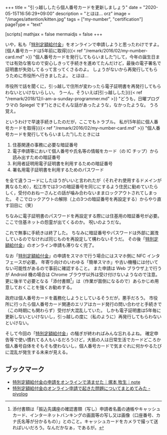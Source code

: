 +++
title = "引っ越ししたら個人番号カードを更新しましょう"
date =  "2020-05-15T16:56:29+09:00"
description = "とほほ… orz"
image = "/images/attention/kitten.jpg"
tags = ["my-number", "certification"]
pageType = "text"

[scripts]
  mathjax = false
  mermaidjs = false
+++

いや，私も「[特別定額給付金]」をオンラインで申請しようと思ったわけですよ。
[個人番号カードは5年前に取得]({{< ref "/remark/2016/02/my-number-card.md" >}} "個人番号カードを発行してもらいました")して，今年の誕生日までは有効な筈なので安心しきって手続きを進めてたんだけど，最後の電子署名で証明書が失効してるって言ってくさるのよ。
しょうがないから再発行してもらうために市役所へ行きましたよ。
とほほ...

市役所で話を聞くに，引っ越しで住所が変わったら電子証明書を再発行してもらわないといけないらしい。
うーん，そういえば[引っ越しした]({{< ref "/remark/2018/12/i-am-a-sunday-programmer.md" >}} "どうも，日曜プログラマの Spiegel です")ときにそんな話があったような，なかったような。
うろ覚え。

というわけで早速手続きしたのだが，ここでもトラブル。
私が[5年前に個人番号カードを取得]({{< ref "/remark/2016/02/my-number-card.md" >}} "個人番号カードを発行してもらいました")したときには

1. 住基関連の事務に必要な暗証番号
2. 電子申請等において個人番号や氏名等の情報をカード（の IC チップ）から読み出すための暗証番号
3. 利用者証明用電子証明書を利用するための暗証番号
4. 署名用電子証明書を利用するためのパスワード

を全て違うコードにしたほうがいいと言われたが（それぞれ使用するドメインが異なるため），松江市では3つの暗証番号を同じにするよう住民に勧めていたらしく，受付のおねーさんとの話が噛み合わないままロックアウトされてしまった。
そこでロックアウトの解除（上の3つの暗証番号を再設定する）からやり直す羽目に（笑）

ちなみに電子証明書のパスワードを再設定する際には住基用の暗証番号が必要。
ここで住基ネットの怨霊が出てくるのか。
呪いのようだな。

これで無事に手続きは終了した。
ちなみに暗証番号やパスワードは外部に漏洩しているのでなければ同じものを再設定して構わないそうだ。
その後「[特別定額給付金]」のオンライン申請も滞りなく完了。

なお「[特別定額給付金]」の申請をスマホで行う場合にはスマホ側に NFC インタフェースが必要。
年寄り向けのいわゆる「簡単スマホ」や古い機種には付いてない可能性があるので事前に確認すること。
また申請は Web ブラウザ上で行うが Android 機の場合は Chrome ブラウザ以外は受け付けないようなので注意。
更に後半で必要となる「添付書類[^d1]」は（作業が面倒になるので）あらかじめ用意しておくことを強くお勧めする。

[^d1]: 添付書類は「振込先講座の確認書類（写し）申請者名義の通帳やキャッシュカード、インターネットバンキングの画面等の写し又は画像（口座番号、カナ氏名等が分かるもの）」とのこと。キャッシュカードをカメラで撮って送ればいいだろう。なんだかなぁ，であるが。

政府は個人番号カードを義務化しようとしているそうだが，悪手だろう。
市役所に行ったら個人番号カード関連のエリアはカード発行の問い合わせと手続きで（この時期にも関わらず）受付が大混乱していた。
しかも電子証明書は5年毎に更新しないといけないし，引っ越しの度に（私のように）再発行してもらわないといけない。

そして今回の「[特別定額給付金]」の騒ぎが終わればみんな忘れるよね。
確定申告等で使い慣れてる人もいるだろうけど，大抵の人は日常生活でカードどころか個人番号自体をそもそも使わないし，個人番号カードで気まぐれに何かやるたびに混乱が発生する未来が見える。

## ブックマーク

- [特別定額給付金の申請をオンラインで済ませた｜塚本 牧生｜note](https://note.com/tsukamoto/n/n2484f456581d)
- [特別定額給付金のオンライン申請で起きた問題についてまとめてみた - piyolog](https://piyolog.hatenadiary.jp/entry/2020/05/20/183407)

[特別定額給付金]: https://kyufukin.soumu.go.jp/ja-JP/ "総務省｜特別定額給付金"
